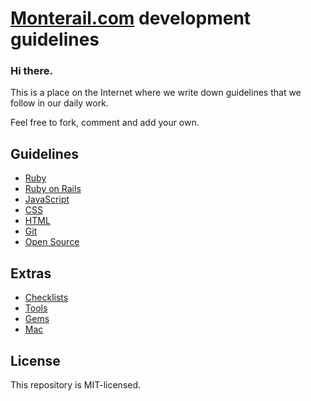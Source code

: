 # [Monterail.com](http://monterail.com) development guidelines

### Hi there.

This is a place on the Internet where we write down guidelines that we follow in our daily work.

Feel free to fork, comment and add your own.

## Guidelines

* [Ruby](ruby.md)
* [Ruby on Rails](rails.md)
* [JavaScript](javascript.md)
* [CSS](stylesheets.md)
* [HTML](html.md)
* [Git](git.md)
* [Open Source](open_source.md)

## Extras

* [Checklists](checklist.md)
* [Tools](tools.md)
* [Gems](gems.md)
* [Mac](mac.md)

## License

This repository is MIT-licensed.
